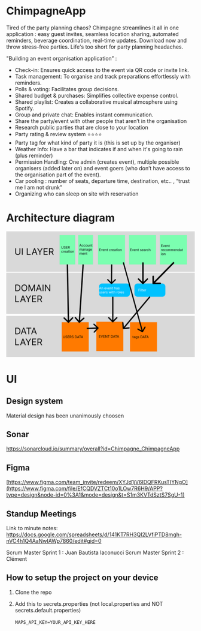 # ChimpagneApp

Tired of the party planning chaos? Chimpagne streamlines it all in one application : easy guest invites, seamless location sharing, automated reminders, beverage coordination, real-time updates. Download now and throw stress-free parties. Life's too short for party planning headaches.


"Building an event organisation application” :

- Check-in: Ensures quick access to the event via QR code or invite link.
- Task management: To organise and track preparations effortlessly with reminders.
- Polls & voting: Facilitates group decisions.
- Shared budget & purchases: Simplifies collective expense control.
- Shared playlist: Creates a collaborative musical atmosphere using Spotify.  
- Group and private chat: Enables instant communication.
- Share the party/event with other people that aren’t in the organisation
- Research public parties that are close to your location 
- Party rating & review system ⭐⭐⭐⭐
- Party tag for what kind of party it is (this is set up by the organiser)
- Weather Info: Have a bar that indicates if and when it's going to rain (plus reminder)
- Permission Handling: One admin (creates event), multiple possible organisers (added later on) and event goers (who don’t have access to the organisation part of the event). 
- Car pooling : number of seats, departure time, destination, etc.. ,  “trust me I am not drunk”
- Organizing who can sleep on site with reservation 

# Architecture diagram

![alt text](arch.png)

# UI

## Design system

Material design has been unanimously choosen

## Sonar

https://sonarcloud.io/summary/overall?id=Chimpagne_ChimpagneApp

## Figma

[https://www.figma.com/team_invite/redeem/XYJd1jV6IDQFRKusTIYNgO](https://www.figma.com/file/EfCQDVZTCt10o1LOw7R6H9/APP?type=design&node-id=0%3A1&mode=design&t=S1m3KVTdSztS7SgU-1)

## Standup Meetings

Link to minute notes: https://docs.google.com/spreadsheets/d/141KT7RH3QI2LVfiPTD8mgh-nVC4h1Q4AaNwIAWp7860/edit#gid=0

Scrum Master Sprint 1 : Juan Bautista Iaconucci
Scrum Master Sprint 2 : Clément


## How to setup the project on your device

1. Clone the repo
2. Add this to secrets.properties (not local.properties and NOT secrets.default.properties)

    ```MAPS_API_KEY=YOUR_API_KEY_HERE```
